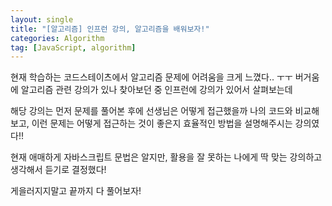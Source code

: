 ```yaml
---
layout: single
title: "[알고리즘] 인프런 강의, 알고리즘을 배워보자!"
categories: Algorithm
tag: [JavaScript, algorithm]
---
```


현재 학습하는 코드스테이츠에서 알고리즘 문제에 어려움을 크게 느꼈다.. ㅜㅜ
버거움에 알고리즘 관련 강의가 있나 찾아보던 중 인프런에 강의가 있어서 살펴보는데

해당 강의는 먼저 문제를 풀어본 후에 선생님은 어떻게 접근했을까 나의 코드와 비교해보고, 
이런 문제는 어떻게 접근하는 것이 좋은지 효율적인 방법을 설명해주시는 강의였다!!

현재 애매하게 자바스크립트 문법은 알지만, 활용을 잘 못하는 나에게 딱 맞는 강의하고 생각해서 듣기로 결정했다!

게을러지지말고 끝까지 다 풀어보자!

